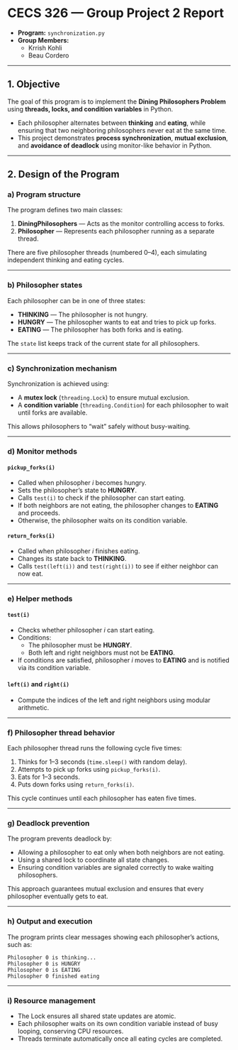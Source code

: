 # CECS 326 — Group Project 2 Report

- **Program:** `synchronization.py`
- **Group Members:**  
  - Krrish Kohli  
  - Beau Cordero  

---

## 1. Objective

The goal of this program is to implement the **Dining Philosophers Problem** using **threads, locks, and condition variables** in Python.  

- Each philosopher alternates between **thinking** and **eating**, while ensuring that two neighboring philosophers never eat at the same time.  
- This project demonstrates **process synchronization**, **mutual exclusion**, and **avoidance of deadlock** using monitor-like behavior in Python.

---

## 2. Design of the Program

### a) Program structure
The program defines two main classes:

1. **DiningPhilosophers** — Acts as the monitor controlling access to forks.  
2. **Philosopher** — Represents each philosopher running as a separate thread.

There are five philosopher threads (numbered 0–4), each simulating independent thinking and eating cycles.

---

### b) Philosopher states
Each philosopher can be in one of three states:

- **THINKING** — The philosopher is not hungry.  
- **HUNGRY** — The philosopher wants to eat and tries to pick up forks.  
- **EATING** — The philosopher has both forks and is eating.  

The `state` list keeps track of the current state for all philosophers.

---

### c) Synchronization mechanism
Synchronization is achieved using:
- A **mutex lock** (`threading.Lock`) to ensure mutual exclusion.  
- A **condition variable** (`threading.Condition`) for each philosopher to wait until forks are available.  

This allows philosophers to “wait” safely without busy-waiting.

---

### d) Monitor methods

#### `pickup_forks(i)`
- Called when philosopher *i* becomes hungry.  
- Sets the philosopher’s state to **HUNGRY**.  
- Calls `test(i)` to check if the philosopher can start eating.  
- If both neighbors are not eating, the philosopher changes to **EATING** and proceeds.  
- Otherwise, the philosopher waits on its condition variable.

#### `return_forks(i)`
- Called when philosopher *i* finishes eating.  
- Changes its state back to **THINKING**.  
- Calls `test(left(i))` and `test(right(i))` to see if either neighbor can now eat.

---

### e) Helper methods

#### `test(i)`
- Checks whether philosopher *i* can start eating.  
- Conditions:
  - The philosopher must be **HUNGRY**.  
  - Both left and right neighbors must not be **EATING**.  
- If conditions are satisfied, philosopher *i* moves to **EATING** and is notified via its condition variable.

#### `left(i)` and `right(i)`
- Compute the indices of the left and right neighbors using modular arithmetic.

---

### f) Philosopher thread behavior

Each philosopher thread runs the following cycle five times:
1. Thinks for 1–3 seconds (`time.sleep()` with random delay).  
2. Attempts to pick up forks using `pickup_forks(i)`.  
3. Eats for 1–3 seconds.  
4. Puts down forks using `return_forks(i)`.  

This cycle continues until each philosopher has eaten five times.

---

### g) Deadlock prevention

The program prevents deadlock by:
- Allowing a philosopher to eat only when both neighbors are not eating.  
- Using a shared lock to coordinate all state changes.  
- Ensuring condition variables are signaled correctly to wake waiting philosophers.  

This approach guarantees mutual exclusion and ensures that every philosopher eventually gets to eat.

---

### h) Output and execution

The program prints clear messages showing each philosopher’s actions, such as:

```text
Philosopher 0 is thinking...
Philosopher 0 is HUNGRY
Philosopher 0 is EATING
Philosopher 0 finished eating
```

---

### i) Resource management

- The Lock ensures all shared state updates are atomic.
- Each philosopher waits on its own condition variable instead of busy looping, conserving CPU resources.
- Threads terminate automatically once all eating cycles are completed.
